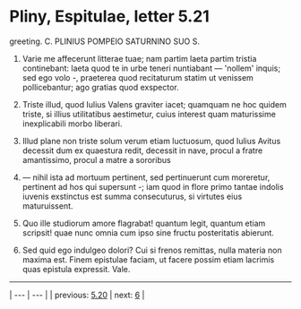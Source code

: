 # Pliny, Espitulae, letter 5.21

greeting. C. PLINIUS POMPEIO SATURNINO SUO S.



1. Varie me affecerunt litterae tuae; nam partim laeta partim tristia continebant: laeta quod te in urbe teneri nuntiabant — 'nollem' inquis; sed ego volo -, praeterea quod recitaturum statim ut venissem pollicebantur; ago gratias quod exspector.



2. Triste illud, quod Iulius Valens graviter iacet; quamquam ne hoc quidem triste, si illius utilitatibus aestimetur, cuius interest quam maturissime inexplicabili morbo liberari.



3. Illud plane non triste solum verum etiam luctuosum, quod Iulius Avitus decessit dum ex quaestura redit, decessit in nave, procul a fratre amantissimo, procul a matre a sororibus



4. — nihil ista ad mortuum pertinent, sed pertinuerunt cum moreretur, pertinent ad hos qui supersunt -; iam quod in flore primo tantae indolis iuvenis exstinctus est summa consecuturus, si virtutes eius maturuissent.



5. Quo ille studiorum amore flagrabat! quantum legit, quantum etiam scripsit! quae nunc omnia cum ipso sine fructu posteritatis abierunt.



6. Sed quid ego indulgeo dolori? Cui si frenos remittas, nulla materia non maxima est. Finem epistulae faciam, ut facere possim etiam lacrimis quas epistula expressit. Vale.



---

| --- | --- |
| previous: [5.20](../5.20/) | next: [6](../6/) |